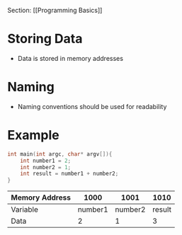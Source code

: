 Section: [[Programming Basics]]


# Storing Data
- Data is stored in memory addresses

# Naming
- Naming conventions should be used for readability

# Example
```cpp
int main(int argc, char* argv[]){
	int number1 = 2;
	int number2 = 1;
	int result = number1 + number2;
}
```

| Memory Address | 1000 | 1001 | 1010 |
|-|-|-|-|
| Variable | number1 | number2 | result |
| Data | 2 | 1 | 3 |
